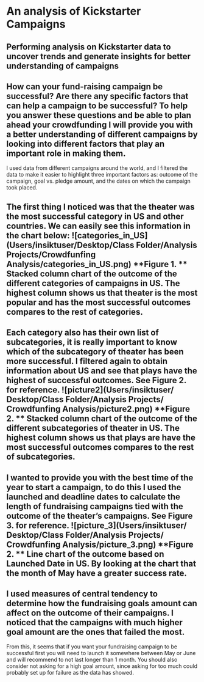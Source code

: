 # An analysis of Kickstarter Campaigns
Performing analysis on Kickstarter data to uncover trends and generate insights for better understanding of campaigns
---
How can your fund-raising campaign be successful? Are there any specific factors that can help a campaign to be successful? 
To help you answer these questions and be able to plan ahead your crowdfunding I will provide you with a better understanding of different campaigns by looking into different factors that play an important role in making them.
---
I used data from different campaigns around the world, and I filtered the data to make it easier to highlight three important factors as: outcome of the campaign, goal vs. pledge amount, and the dates on which the campaign took placed.

The first thing I noticed was that the theater was the most successful category in US and other countries. We can easily see this information in the chart below:
![categories_in_US](Users⁩/insiktuser⁩/⁨Desktop⁩/Class Folder/Analysis Projects⁩/⁨Crowdfunfing Analysis⁩/categories_in_US.png)
**Figure 1. ** Stacked column chart of the outcome of the different categories of campaigns in US. The highest column shows us that theater is the most popular and has the most successful outcomes compares to the rest of categories.
--
Each category also has their own list of subcategories, it is really important to know which of the subcategory of theater has been more successful. I filtered again to obtain information about US and see that plays have the highest of successful outcomes. See Figure 2. for reference.
![picture2](Users⁩/insiktuser⁩/⁨Desktop⁩/Class Folder/Analysis Projects⁩/⁨Crowdfunfing Analysis⁩/picture2.png)
**Figure 2. ** Stacked column chart of the outcome of the different subcategories of theater in US. The highest column shows us that plays are have the most successful outcomes compares to the rest of subcategories.
--
I wanted to provide you with the best time of the year to start a campaign, to do this I used the launched and deadline dates to calculate the length of fundraising campaigns tied with the outcome of the theater’s campaigns. See Figure 3. for reference.
![picture_3](Users⁩/insiktuser⁩/⁨Desktop⁩/Class Folder/Analysis Projects⁩/⁨Crowdfunfing Analysis⁩/picture_3.png)
**Figure 2. ** Line chart of the outcome based on Launched Date in US. By looking at the chart that the month of May have a greater success rate.
--
I used measures of central tendency to determine how the fundraising goals amount can affect on the outcome of their campaigns. I noticed that the campaigns with much higher goal amount are the ones that failed the most. 
--
From this, it seems that if you want your fundraising campaign to be successful first you will need to launch it somewhere between May or June and will recommend to not last longer than 1 month. You should also consider not asking for a high goal amount, since asking for too much could probably set up for failure as the data has showed.
